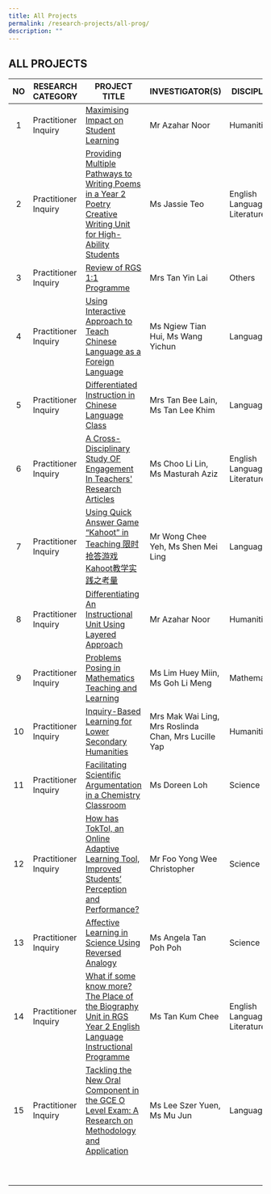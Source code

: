 ```yaml
---
title: All Projects
permalink: /research-projects/all-prog/
description: ""
---
```

## ALL PROJECTS

|NO   | RESEARCH <br>CATEGORY  | PROJECT TITLE  | INVESTIGATOR(S)  | DISCIPLINE  | YEAR  | ARTIFACTS  |
|:-:|---|---|---|---|---|---|
| 1  | Practitioner Inquiry  | [Maximising Impact on Student Learning](https://www-rgs-edu-sg-admin.cwp.sg/rgsperl/research/research-projects/completed-projects/maximizing-impact-on-student-learning)  | Mr Azahar Noor  | Humanities  | 2018  | [Available](https://drive.google.com/drive/folders/1bmRaEWkA1VQC6mntykc5luQ91eJFdk5U)  |
| 2  | Practitioner Inquiry  | [Providing Multiple Pathways to Writing Poems in a Year 2 Poetry Creative Writing Unit for High-Ability Students](https://www-rgs-edu-sg-admin.cwp.sg/rgsperl/happenings/differentiation-workshop-by-professor-carol-ann-tomlinson)  | Ms Jassie Teo  | English Language & Literature  | 2018  | Not Available  |
| 3  | Practitioner Inquiry  | [Review of RGS 1:1 Programme](https://www-rgs-edu-sg-admin.cwp.sg/rgsperl/research/research-projects/completed-projects/review-of-rgs-1-1-programme)  | Mrs Tan Yin Lai  | Others  | 2018  | Not Available  |
| 4  | Practitioner Inquiry  | [Using Interactive Approach to Teach Chinese Language as a Foreign Language](https://www-rgs-edu-sg-admin.cwp.sg/rgsperl/research/research-projects/completed-projects/using-interactive-approach-to-teach-chinese-language-as-a-foreign-language)  | Ms Ngiew Tian Hui, Ms Wang Yichun  |Languages  | 2018  | Not Available  |
| 5  |  Practitioner Inquiry | [Differentiated Instruction in Chinese Language Class](https://www-rgs-edu-sg-admin.cwp.sg/rgsperl/research/research-projects/completed-projects/differentiated-instruction-in-chinese-language-class)  | Mrs Tan Bee Lain, Ms Tan Lee Khim  | Languages  | 2018  | Not Available  |
| 6  | Practitioner Inquiry  | [A Cross-Disciplinary Study OF Engagement In Teachers' Research Articles](https://www-rgs-edu-sg-admin.cwp.sg/rgsperl/research/research-projects/completed-projects/a-cross-disciplinary-study-of-engagement-in-teachers-research-articles-1)  | Ms Choo Li Lin, Ms Masturah Aziz  | English Language & Literature  | 2018  | [Available](https://drive.google.com/drive/folders/1BsCylk1MXNnPU8nopKModmhq78m6ImUd)  |
| 7  | Practitioner Inquiry  | [Using Quick Answer Game “Kahoot” in Teaching 限时抢答游戏Kahoot教学实践之考量](https://www.rgs.edu.sg/rgsperl/research/research-projects/completed-projects/using-quick-answer-game-kahoot-in-teaching-kahoot)  | Mr Wong Chee Yeh, Ms Shen Mei Ling  | Languages  | 2017  |Not Available   |
| 8  |Practitioner Inquiry   | [Differentiating An Instructional Unit Using Layered Approach](https://www-rgs-edu-sg-admin.cwp.sg/rgsperl/research/research-projects/completed-projects/differentiating-an-instructional-unit-using-layered-approach)  | Mr Azahar Noor  | Humanities  | 2017  | Not Available  |
| 9  | Practitioner Inquiry  |  [Problems Posing in Mathematics Teaching and Learning](https://www-rgs-edu-sg-admin.cwp.sg/rgsperl/research/research-projects/completed-projects/problems-posing-in-mathematics-teaching-and-learning) | Ms Lim Huey Miin, Ms Goh Li Meng  | Mathematics  |2017   | Not Available  |
| 10  |Practitioner Inquiry   | [Inquiry-Based Learning for Lower Secondary Humanities](https://www.rgs.edu.sg/rgsperl/research/research-projects/completed-projects/inquiry-based-learning-for-lower-secondary-humanities)  |  Mrs Mak Wai Ling, Mrs Roslinda Chan, Mrs Lucille Yap | Humanities  | 2016  | [Available](https://inet.rgs.edu.sg/staff/PeRL/RC/Web/SitePages/Home.aspx?RootFolder=%2Fstaff%2FPeRL%2FRC%2FWeb%2FShared%20Documents%2F2014%5FMakWaiLing%5FRoslinda%5FInquiryBasedL&FolderCTID=0x01200031712F504D8D504CA3B282CB29566D72&View=%7BD2178A00%2D3D6F%2D408A)  |
| 11  | Practitioner Inquiry  | [Facilitating Scientific Argumentation in a Chemistry Classroom](https://www.rgs.edu.sg/rgsperl/research/research-projects/completed-projects/facilitating-scientific-argumentation-in-a-chemistry-classroom)  | Ms Doreen Loh  | Science  |   |   |
| 12  | Practitioner Inquiry  | [How has TokTol, an Online Adaptive Learning Tool, Improved Students’ Perception and Performance?](http://www.rgs.edu.sg/rgsperl/research-1/current-projects/how-has-toktol-an-online-adaptive-learning-tool-improved-students-perception-and-performance)  | Mr Foo Yong Wee Christopher  |Science  |   |   |
| 13  | Practitioner Inquiry  | [Affective Learning in Science Using Reversed Analogy](https://www.rgs.edu.sg/rgsperl/research/research-projects/completed-projects/affective-learning-in-science-using-reversed-analogy)  | Ms Angela Tan Poh Poh  |  Science |   |   |
| 14  | Practitioner Inquiry  | [What if some know more? The Place of the Biography Unit in RGS Year 2 English Language Instructional Programme](https://www.rgs.edu.sg/rgsperl/research/research-projects/completed-projects/what-if-some-know-more-the-place-of-the-biography-unit-in-rgs-year-2-english-language-instructional-programme)  | Ms Tan Kum Chee  | English Language & Literature  |   |   |
| 15  | Practitioner Inquiry  | [Tackling the New Oral Component in the GCE O Level Exam: A Research on Methodology and Application](https://www.rgs.edu.sg/rgsperl/research/research-projects/completed-projects/tackling-the-new-oral-component-in-the-gce-o-level-exam-a-research-on-methodology-and-application)  | Ms Lee Szer Yuen, Ms Mu Jun  | Languages  |   |   |
|   |   |   |   |   |   |   |
|   |   |   |   |   |   |   |
|   |   |   |   |   |   |   |
|   |   |   |   |   |   |   |
|   |   |   |   |   |   |   |
|   |   |   |   |   |   |   |
|   |   |   |   |   |   |   |
|   |   |   |   |   |   |   |
|   |   |   |   |   |   |   |